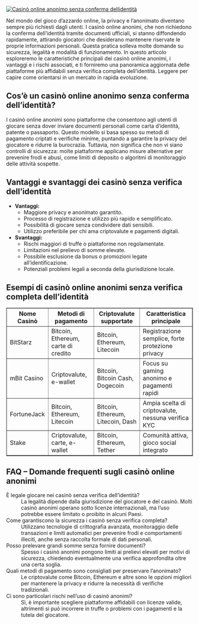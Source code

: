 [![Casinò online anonimo senza conferma dellidentità](https://123-caf.pages.dev/gitsignup.png)](https://vrmoo.ru/Bt82HjjY)

<p>Nel mondo del gioco d’azzardo online, la privacy e l’anonimato diventano sempre più richiesti dagli utenti. I casinò online anonimi, che non richiedono la conferma dell’identità tramite documenti ufficiali, si stanno diffondendo rapidamente, attirando giocatori che desiderano mantenere riservate le proprie informazioni personali. Questa pratica solleva molte domande su sicurezza, legalità e modalità di funzionamento. In questo articolo esploreremo le caratteristiche principali dei casinò online anonimi, i vantaggi e i rischi associati, e ti forniremo una panoramica aggiornata delle piattaforme più affidabili senza verifica completa dell’identità. Leggere per capire come orientarsi in un mercato in rapida evoluzione.</p>  <h2>Cos’è un casinò online anonimo senza conferma dell’identità?</h2> <p>I casinò online anonimi sono piattaforme che consentono agli utenti di giocare senza dover inviare documenti personali come carta d’identità, patente o passaporto. Questo modello si basa spesso su metodi di pagamento criptati e verifiche minime, puntando a garantire la privacy del giocatore e ridurre la burocrazia. Tuttavia, non significa che non vi siano controlli di sicurezza: molte piattaforme applicano misure alternative per prevenire frodi e abusi, come limiti di deposito o algoritmi di monitoraggio delle attività sospette.</p>  <h2>Vantaggi e svantaggi dei casinò senza verifica dell’identità</h2> <ul>   <li><strong>Vantaggi:</strong>     <ul>       <li>Maggiore privacy e anonimato garantito.</li>       <li>Processo di registrazione e utilizzo più rapido e semplificato.</li>       <li>Possibilità di giocare senza condividere dati sensibili.</li>       <li>Utilizzo preferibile per chi ama criptovalute e pagamenti digitali.</li>     </ul>   </li>   <li><strong>Svantaggi:</strong>     <ul>       <li>Rischi maggiori di truffe o piattaforme non regolamentate.</li>       <li>Limitazioni nel prelievo di somme elevate.</li>       <li>Possibile esclusione da bonus o promozioni legate all’identificazione.</li>       <li>Potenziali problemi legali a seconda della giurisdizione locale.</li>     </ul>   </li> </ul>  <h2>Esempi di casinò online anonimi senza verifica completa dell’identità</h2> <table border="1" cellpadding="5" cellspacing="0">   <thead>     <tr>       <th>Nome Casinò</th>       <th>Metodi di pagamento</th>       <th>Criptovalute supportate</th>       <th>Caratteristica principale</th>     </tr>   </thead>   <tbody>     <tr>       <td>BitStarz</td>       <td>Bitcoin, Ethereum, carte di credito</td>       <td>Bitcoin, Ethereum, Litecoin</td>       <td>Registrazione semplice, forte protezione privacy</td>     </tr>     <tr>       <td>mBit Casino</td>       <td>Criptovalute, e-wallet</td>       <td>Bitcoin, Bitcoin Cash, Dogecoin</td>       <td>Focus su gaming anonimo e pagamenti rapidi</td>     </tr>     <tr>       <td>FortuneJack</td>       <td>Bitcoin, Ethereum, Litecoin</td>       <td>Bitcoin, Ethereum, Litecoin, Dash</td>       <td>Ampia scelta di criptovalute, nessuna verifica KYC</td>     </tr>     <tr>       <td>Stake</td>       <td>Criptovalute, carte, e-wallet</td>       <td>Bitcoin, Ethereum, Tether</td>       <td>Comunità attiva, gioco social integrato</td>     </tr>   </tbody> </table>  <h2>FAQ – Domande frequenti sugli casinò online anonimi</h2> <dl>   <dt>È legale giocare nei casinò senza verifica dell’identità?</dt>   <dd>La legalità dipende dalla giurisdizione del giocatore e del casinò. Molti casinò anonimi operano sotto licenze internazionali, ma l’uso potrebbe essere limitato o proibito in alcuni Paesi.</dd>    <dt>Come garantiscono la sicurezza i casinò senza verifica completa?</dt>   <dd>Utilizzano tecnologie di crittografia avanzata, monitoraggio delle transazioni e limiti automatici per prevenire frodi e comportamenti illeciti, anche senza raccolta formale di dati personali.</dd>    <dt>Posso prelevare grandi somme senza fornire documenti?</dt>   <dd>Spesso i casinò anonimi pongono limiti ai prelievi elevati per motivi di sicurezza, chiedendo eventualmente una verifica approfondita oltre una certa soglia.</dd>    <dt>Quali metodi di pagamento sono consigliati per preservare l’anonimato?</dt>   <dd>Le criptovalute come Bitcoin, Ethereum e altre sono le opzioni migliori per mantenere la privacy e ridurre la necessità di verifiche tradizionali.</dd>    <dt>Ci sono particolari rischi nell’uso di casinò anonimi?</dt>   <dd>Sì, è importante scegliere piattaforme affidabili con licenze valide, altrimenti si può incorrere in truffe o problemi con i pagamenti e la tutela del giocatore.</dd> </dl>